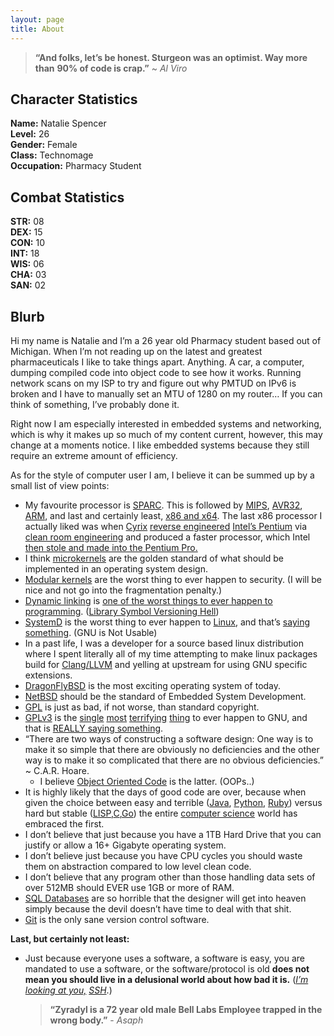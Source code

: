 ```yaml
---
layout: page
title: About
---
```


> **“And folks, let’s be honest. Sturgeon was an optimist. Way more than**
> **90% of code is crap.”** ~ *Al Viro*

## Character Statistics ##
**Name:**       Natalie Spencer  
**Level:**      26  
**Gender:**     Female  
**Class:**      Technomage  
**Occupation:** Pharmacy Student  

## Combat Statistics ##
**STR:** 08  
**DEX:** 15  
**CON:** 10  
**INT:** 18  
**WIS:** 06  
**CHA:** 03  
**SAN:** 02  

## Blurb ##
Hi my name is Natalie and I’m a 26 year old Pharmacy student based out of
Michigan. When I’m not reading up on the latest and greatest pharmaceuticals
I like to take things apart. Anything. A car, a computer, dumping compiled
code into object code to see how it works. Running network scans on my ISP
to try and figure out why PMTUD on IPv6 is broken and I have to manually set
an MTU of 1280 on my router… If you can think of something, I’ve probably
done it.

Right now I am especially interested in embedded systems and networking, which
is why it makes up so much of my content current, however, this may change at
a moments notice. I like embedded systems because they still require an
extreme amount of efficiency.

As for the style of computer user I am, I believe it can be summed up by a
small list of view points:

 * My favourite processor is [SPARC][1]. This is followed by [MIPS][2],
   [AVR32][3], [ARM][4], and last and certainly least, [x86 and x64][5]. The
   last x86 processor I actually liked was when [Cyrix][6]
   [reverse engineered][7] [Intel’s Pentium][8] via [clean room engineering][9]
   and produced a faster processor, which Intel
   [then stole and made into the Pentium Pro.][10]
 * I think [microkernels][11] are the golden standard of what should be
   implemented in an operating system design.
 * [Modular kernels][12] are the worst thing to ever happen to security. (I
   will be nice and not go into the fragmentation penalty.)
 * [Dynamic linking][13] is
   [one of the worst things to ever happen to programming][14].
   ([Library Symbol Versioning Hell][15])
 * [SystemD][16] is the worst thing to ever happen to [Linux][17], and that’s
   [saying something][18]. (GNU is Not Usable)
 * In a past life, I was a developer for a source based linux distribution
   where I spent literally all of my time attempting to make linux packages
   build for [Clang/LLVM][19] and yelling at upstream for using GNU specific
   extensions.
 * [DragonFlyBSD][20] is the most exciting operating system of today.
 * [NetBSD][21] should be the standard of Embedded System Development.
 * [GPL][22] is just as bad, if not worse, than standard copyright.
 * [GPLv3][23] is the [single][24] [most][25] [terrifying][26] [thing][27]
   to ever happen to GNU, and that is [REALLY saying something][28].
 * “There are two ways of constructing a software design: One way is to make it
   so simple that there are obviously no deficiencies and the other way is to
   make it so complicated that there are no obvious deficiencies.” ~ C.A.R.
   Hoare.
      - I believe [Object Oriented Code][29] is the latter. (OOPs..)
 * It is highly likely that the days of good code are over, because when
   given the choice between easy and terrible ([Java][30], [Python][31],
   [Ruby][32]) versus hard but stable ([LISP][33],[C][34],[Go][35]) the entire
   [computer science][36] world has embraced the first.
 * I don’t believe that just because you have a 1TB Hard Drive that you can
   justify or allow a 16+ Gigabyte operating system.
 * I don’t believe just because you have CPU cycles you should waste them
   on abstraction compared to low level clean code.
 * I don’t believe that any program other than those handling data sets of
   over 512MB should EVER use 1GB or more of RAM.
 * [SQL Databases][37] are so horrible that the designer will get into heaven
   simply because the devil doesn’t have time to deal with that shit.
 * [Git][38] is the only sane version control software.

 **Last, but certainly not least:**

 * Just because everyone uses a software, a software is easy, you are mandated
   to use a software, or the software/protocol is old **does not mean
   you should live in a delusional world about how bad it is.** ([*I’m looking
   at you,*][40] [*SSH*][39].)


   > **“Zyradyl is a 72 year old male Bell Labs Employee trapped in the**
   > **wrong body.”** - *Asaph*

[1]: https://en.wikipedia.org/wiki/SPARC "Wikipedia: SPARC"
[2]: https://en.wikipedia.org/wiki/MIPS_instruction_set "Wikipedia: MIPS"
[3]: https://en.wikipedia.org/wiki/AVR32 "Wikipedia: AVR32"
[4]: https://en.wikipedia.org/wiki/ARM_architecture "Wikipedia: ARM"
[5]: https://en.wikipedia.org/wiki/X86 "Wikipedia x86"
[6]: https://en.wikipedia.org/wiki/Cyrix "Wikipedia: Cyrix"
[7]: https://en.wikipedia.org/wiki/Cyrix_6x86 "Wikipedia: Cyrix 6x86"
[8]: https://en.wikipedia.org/wiki/Pentium "Wikipedia: Pentium"
[9]: https://en.wikipedia.org/wiki/Chinese_wall "Wikipedia: Clean Room"
[10]: https://en.wikipedia.org/wiki/Cyrix#Legal_troubles "Wikipedia: Cyrix Litigation"
[11]: https://en.wikipedia.org/wiki/Microkernel "Wikipedia: Microkernel"
[12]: https://en.wikipedia.org/wiki/Kernel_(operating_system)#Hybrid_.28or_Modular.29_kernels "Wikipedia: Modular Kernels"
[13]: https://en.wikipedia.org/wiki/Dynamic_linker "Wikipedia: Dynamic Linker"
[14]: http://comments.gmane.org/gmane.os.plan9.general/45877 "Rob Pike Dynamic Libraries"
[15]: https://groups.google.com/d/msg/comp.os.plan9/x3s1Ibaj_l8/KQ8mrC8jxEIJ "Version Hell"
[16]: https://en.wikipedia.org/wiki/Systemd "Wikipedia: SystemD"
[17]: https://en.wikipedia.org/wiki/Linux "Wikipedia: Linux"
[18]: https://en.wikipedia.org/wiki/GNU "Wikipedia: GNU"
[19]: https://en.wikipedia.org/wiki/LLVM "Wikipedia: LLVM"
[20]: https://en.wikipedia.org/wiki/DragonFly_BSD "Wikipedia: DragonFlyBSD"
[21]: https://en.wikipedia.org/wiki/NetBSD "Wikipedia: NetBSD"
[22]: https://en.wikipedia.org/wiki/GNU_General_Public_License "Wikipedia: GPL"
[23]: https://en.wikipedia.org/wiki/GNU_General_Public_License#Version_3 "Wikipedia: GPL3"
[24]: https://www.youtube.com/watch?v=PaKIZ7gJlRU "Torvald's on GPL3"
[25]: http://lwn.net/Articles/200422/ "Kernel Developers on GPL3"
[26]: http://www.datamation.com/open-source/7-reasons-why-free-software-is-losing-influence_2.html "FSF Losing Influence"
[27]: http://osdelivers.blackducksoftware.com/2013/01/25/whos-afraid-of-gpl3/ "Who is afraid of GPL3"
[28]: http://www.gnu.org/software/automake/ "Automake Hell"
[29]: https://en.wikipedia.org/wiki/Object-oriented_programming "OOPs"
[30]: https://en.wikipedia.org/wiki/Java "Wikipedia: Java"
[31]: https://en.wikipedia.org/wiki/Python_(programming_language) "Wikipedia: Python"
[32]: https://en.wikipedia.org/wiki/Ruby_(programming_language) "Wikipedia: Ruby"
[33]: https://en.wikipedia.org/wiki/Lisp_(programming_language) "Wikipedia: LISP"
[34]: https://en.wikipedia.org/wiki/C_(programming_language) "Wikipedia: C"
[35]: https://en.wikipedia.org/wiki/Go_(programming_language) "Wikipedia: Go"
[36]: https://en.wikipedia.org/wiki/Computer_science "Wikipedia: Computer Science"
[37]: https://en.wikipedia.org/wiki/SQL "Wikipedia: SQL"
[38]: https://en.wikipedia.org/wiki/Git_(software) "Wikipedia: Git"
[39]: https://en.wikipedia.org/wiki/Secure_Shell "Wikipedia: Secure Shell"
[40]: http://lists.9front.org/9fans/2001-January.txt "Mailing List: On SSH"
